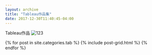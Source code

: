 ```yaml
---
layout: archive
title: "Tableau作品集"
date: 2017-12-30T11:40:45-04:00 
---
```

Tableau作品
![123](https://luo00789.github.io/images/123.png)

<div class="tiles">
{% for post in site.categories.tab %}
  {% include post-grid.html %}
{% endfor %}
</div><!-- /.tiles -->